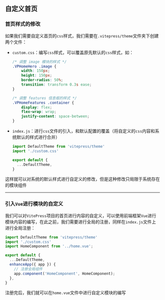 ## 自定义首页

### 首页样式的修改

如果我们需要自定义首页的`css`样式，我们需要在`.vitepress/theme`文件夹下创建两个文件：

- `custom.css`：编写`css`样式，可以覆盖原先默认的`css`样式，如：

  ```css
  /* 调整 image 模块的样式 */
  .VPHomeHero .image {
      width: 150px;
      height: 150px;
      border-radius: 50%;
      transition: transform 0.3s ease;
  }
  
  /* 调整 features 信息框的样式 */
  .VPHomeFeatures .container {
      display: flex;
      flex-wrap: wrap;
      justify-content: space-between;
  }
  ```

- `index.js`：进行`css`文件的引入，和默认配置的覆盖（将自定义的`css`内容和系统默认的样式进行合并）

  ```js
  import DefaultTheme from 'vitepress/theme'
  import './custom.css'
  
  export default {
    ...DefaultTheme,
  }
  ```

这样就可以对系统的默认样式进行自定义的修改，但是这种修改只局限于系统存在的模块组件

***

### 引入`Vue`进行模块的自定义

我们可以对`VitePress`项目的首页进行内容的自定义，可以使用前端框架`Vue`进行模块内容的编写，在此之前，我们需要进行全局的注册，同样在`index.js`文件上进行全局注册：

```js
import DefaultTheme from 'vitepress/theme'
import './custom.css'
import HomeComponent from '../home.vue';

export default {
  ...DefaultTheme,
  enhanceApp({ app }) {
    // 注册全局组件
    app.component('HomeComponent', HomeComponent);
  },
}
```

注册完后，我们就可以在`home.vue`文件中进行自定义模块的编写

